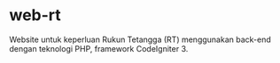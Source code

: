 # web-rt
Website untuk keperluan Rukun Tetangga (RT) menggunakan back-end dengan teknologi PHP, framework CodeIgniter 3.
